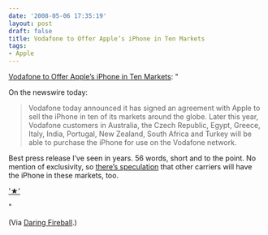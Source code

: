 ```yaml
---
date: '2008-05-06 17:35:19'
layout: post
draft: false
title: Vodafone to Offer Apple’s iPhone in Ten Markets
tags:
- Apple
---
```


[Vodafone to Offer Apple’s iPhone in Ten Markets](http://www.vodafone.com/start/media_relations/news/group_press_releases/2007/vodafone_to_offer0.html): "

On the newswire today:


> Vodafone today announced it has signed an agreement with Apple to sell the iPhone in ten of its markets around the globe. Later this year, Vodafone customers in Australia, the Czech Republic, Egypt, Greece, Italy, India, Portugal, New Zealand, South Africa and Turkey will be able to purchase the iPhone for use on the Vodafone network.


Best press release I’ve seen in years. 56 words, short and to the point. No mention of exclusivity, so [there’s speculation](http://www.itwire.com/content/view/17998/1151/) that other carriers will have the iPhone in these markets, too.


['★'](http://daringfireball.net/linked/2008/may#tue-06-vodafone)


"

(Via [Daring Fireball](http://daringfireball.net/).)

